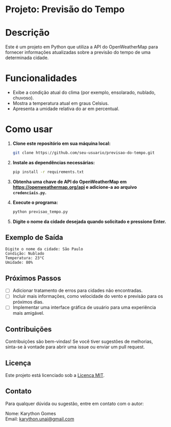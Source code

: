 # Projeto: Previsão do Tempo

# Descrição
Este é um projeto em Python que utiliza a API do OpenWeatherMap para fornecer informações atualizadas sobre a previsão do tempo de uma determinada cidade.

# Funcionalidades
- Exibe a condição atual do clima (por exemplo, ensolarado, nublado, chuvoso).
- Mostra a temperatura atual em graus Celsius.
- Apresenta a umidade relativa do ar em percentual.

# Como usar
1. **Clone este repositório em sua máquina local:**
   ```bash
   git clone https://github.com/seu-usuario/previsao-do-tempo.git
   ```

2. **Instale as dependências necessárias:**
   ```bash
   pip install -r requirements.txt
   ```

3. **Obtenha uma chave de API do OpenWeatherMap em https://openweathermap.org/api e adicione-a ao arquivo `credenciais.py`.**

4. **Execute o programa:**
   ```bash
   python previsao_tempo.py
   ```

5. **Digite o nome da cidade desejada quando solicitado e pressione Enter.**

## Exemplo de Saída
```
Digite o nome da cidade: São Paulo
Condição: Nublado
Temperatura: 23°C
Umidade: 80%
```

## Próximos Passos
- [ ] Adicionar tratamento de erros para cidades não encontradas.
- [ ] Incluir mais informações, como velocidade do vento e previsão para os próximos dias.
- [ ] Implementar uma interface gráfica de usuário para uma experiência mais amigável.

## Contribuições
Contribuições são bem-vindas! Se você tiver sugestões de melhorias, sinta-se à vontade para abrir uma issue ou enviar um pull request.

## Licença
Este projeto está licenciado sob a [Licença MIT](LICENSE).

## Contato
Para qualquer dúvida ou sugestão, entre em contato com o autor:

Nome: Karython Gomes  
Email: karython.unai@gmail.com
```
